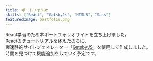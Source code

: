 ```yaml
---
title: ポートフォリオ
skills: ["React", "GatsbyJs", "HTML5", "Sass"]
featuredImage: portfolio.png
---
```


React学習のため本ポートフォリオサイトを立ち上げました。  
[Reactのチュートリアル](https://ja.reactjs.org/tutorial/tutorial.html)を終えたのちに、  
爆速静的サイトジェネレーター「[GatsbyJS](https://www.gatsbyjs.org/)」を使用して作成しました。  
時間を見つけて機能追加をしていく予定です。
